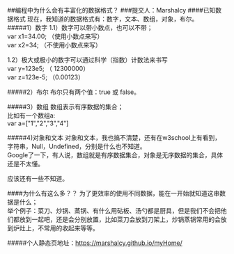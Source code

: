 ##编程中为什么会有丰富化的数据格式？
###提交人：Marshalcy
####已知数据格式
现在，我知道的数据格式有：数字，文本、数组，对象，布尔。<br>
#####1）数字
1.1）数字可以带小数点，也可以不带；<br>
var x1=34.00;      （使用小数点来写）<br>
var x2=34;         （不使用小数点来写）<br>

1.2）极大或极小的数字可以通过科学（指数）计数法来书写<br>
var y=123e5;         （ 12300000）<br>
var z=123e-5;     （0.00123）<br>

#####2）布尔
布尔只有两个值：true 或 false。

#####3）数组
数组表示有序数据的集合；<br>
比如有一个数组a:<br>
var a=["1","2","3","4"]

#####4)对象和文本
对象和文本，我也搞不清楚，还有在w3school上有看到，字符串，Null，Undefined，分别是什么也不知道。<br>
Google了一下，有人说，数组就是有序数据集合，对象是无序数据的集合，具体还是不太懂。<br>



应该还有一些不知道。

####为什么有这么多？？
为了更效率的使用不同数据，能在一开始就知道这串数据是什么；<br>
举个例子：菜刀、炒锅、蒸锅、有什么用砧板、汤勺都是厨具，但是我们不会把他们都放到一起吧，还是会分别放置，比如菜刀会放到刀架上，炒锅蒸锅常用的会放到炉灶上，不常用的收起来等等。


#####个人静态页地址：https://marshalcy.github.io/myHome/

